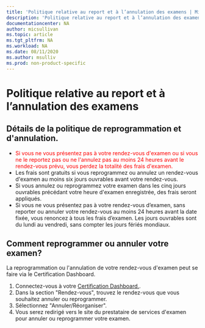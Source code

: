 ```yaml
---
title: 'Politique relative au report et à l’annulation des examens | Microsoft Docs'
description: 'Politique relative au report et à l’annulation des examens' 
documentationcenter: NA 
author: micsullivan
ms.topic: article
ms.tgt_pltfrm: NA
ms.workload: NA
ms.date: 08/11/2020
ms.author: msulliv
ms.prod: non-product-specific
---
```

# Politique relative au report et à l’annulation des examens

## Détails de la politique de reprogrammation et d'annulation.

- <div><font color='red'>Si vous ne vous présentez pas à votre rendez-vous d'examen ou si vous ne le reportez pas ou ne l'annulez pas au moins 24 heures avant le rendez-vous prévu, vous perdez la totalité des frais d'examen.</font></div>
- Les frais sont gratuits si vous reprogrammez ou annulez un rendez-vous d'examen au moins six jours ouvrables avant votre rendez-vous.
- Si vous annulez ou reprogrammez votre examen dans les cinq jours ouvrables précédant votre heure d'examen enregistrée, des frais seront appliqués.
- Si vous ne vous présentez pas à votre rendez-vous d’examen, sans reporter ou annuler votre rendez-vous au moins 24 heures avant la date fixée, vous renoncez à tous les frais d’examen. Les jours ouvrables sont du lundi au vendredi, sans compter les jours fériés mondiaux.

## Comment reprogrammer ou annuler votre examen?

La reprogrammation ou l'annulation de votre rendez-vous d'examen peut se faire via le Certification Dashboard.

1. Connectez-vous à votre [Certification Dashboard.](https://aka.ms/CertDashboard).
2. Dans la section "Rendez-vous", trouvez le rendez-vous que vous souhaitez annuler ou reprogrammer.
3. Sélectionnez "Annuler/Réorganiser".
4. Vous serez redirigé vers le site du prestataire de services d'examen pour annuler ou reprogrammer votre examen.